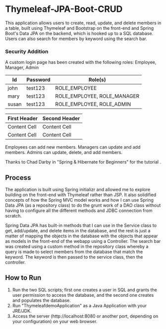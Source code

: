 # Thymeleaf-JPA-Boot-CRUD
This application allows users to create, read, update, and delete members in a table, built using Thymeleaf and Bootstrap on the front-end and Spring Boot's Data JPA on the backend, which is hooked up to a SQL database. Users can also search for members by keyword using the search bar.

### Security Addition
A custom login page has been created with the following roles: Employee, Manager, Admin

| Id  | Password | Role(s)  |
| ------------- | ------------- | ------------- |
| john  | test123 | ROLE_EMPLOYEE  |
| mary  | test123 | ROLE_EMPLOYEE, ROLE_MANAGER  |
| susan  | test123 | ROLE_EMPLOYEE, ROLE_ADMIN  |

| First Header  | Second Header |
| ------------- | ------------- |
| Content Cell  | Content Cell  |
| Content Cell  | Content Cell  |

Employees can add new members.
Managers can update and add members.
Admins can update, delete, and add members.

Thanks to Chad Darby in "Spring & Hibernate for Beginners" for the tutorial .

## Process
The application is built using Spring initializr and allowed me to explore building on the front-end with Thymeleaf rather than JSP. It also solidified concepts of how the Spring MVC model works and how I can use Spring Data JPA (as a repository class) to do the grunt work of a DAO class without having to configure all the different methods and JDBC connection from scratch. 

Spring Data JPA has built-in methods that I can use in the Service class to get, add/update, and delete items in the database, and the rest is just a matter of mapping the objects in the database with the objects that appear as models in the front-end of the webapp using a Controller. The search bar was created using a custom method in the repository class whereby a query is made to select members from the database that match the keyword. The keyword is then passed to the service class, then the controller. 

## How to Run
1. Run the two SQL scripts; first one creates a user in SQL and grants the user permission to access the database, and the second one creates and populates the database.
2. Run "ThymeleafdemoApplication" as a Java Application with your JRE/JDK.
3. Access the server (http://localhost:8080 or another port, depending on your configuration) on your web browser.
